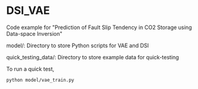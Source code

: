# DSI_VAE
Code example for "Prediction of Fault Slip Tendency in CO2 Storage using Data-space Inversion"

model/: Directory to store Python scripts for VAE and DSI

quick_testing_data/: Directory to store example data for quick-testing

To run a quick test, 
```bash
python model/vae_train.py
